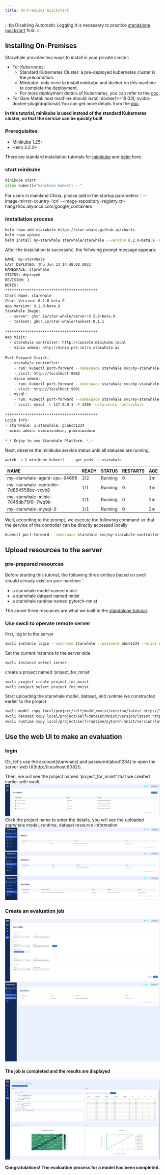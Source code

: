 ```yaml
---
title: On-Premises Quickstart
---
```


:::tip Disabling Automatic Logging
It is necessary to practice [standalone quickstart](./standalone.md) first.
:::

## Installing On-Premises

Starwhale provides two ways to install in your private cluster:

- For Kubernetes: 
  - Standard Kubernetes Cluster: a pre-deployed kubernetes cluster is the precondition.
  - Minikube: only need to install minikube and docker on this machine to complete the deployment.
  - For more deployment details of Kubernetes, you can refer to the [doc](../cloud/helm-charts.md).
- For Bare Metal: host machine should install docker(>=19.03), nvidia-docker-plugin(optional).You can get more details from the [doc](../cloud/ansible.md).

**In this tutorial, minikube is used instead of the standard Kubernetes cluster, so that the service can be quickly built**
### Prerequisites
- Minikube 1.25+
- Helm 3.2.0+

There are standard installation tutorials for [minikube]([https://](https://minikube.sigs.k8s.io/docs/start/)) and [helm](https://helm.sh/docs/intro/install/) here.

### start minikube
```bash
minikube start
alias kubectl="minikube kubectl --"
```
For users in mainland China, please add in the startup parameters：--image-mirror-country='cn' --image-repository=registry.cn-hangzhou.aliyuncs.com/google_containers

### Installation process    
```bash
helm repo add starwhale https://star-whale.github.io/charts
helm repo update
helm install my-starwhale starwhale/starwhale --version 0.2.0-beta.9 -n starwhale --create-namespace --set minikube.enabled=true
```
After the installation is successful, the following prompt message appears:
```bash
NAME: my-starwhale
LAST DEPLOYED: Thu Jun 23 14:48:02 2022
NAMESPACE: starwhale
STATUS: deployed
REVISION: 1
NOTES:
******************************************
Chart Name: starwhale
Chart Version: 0.2.0-beta.9
App Version: 0.2.0-beta.9
Starwhale Image:
  - server: ghcr.io/star-whale/server:0.2.0-beta.9
  - taskset: ghcr.io/star-whale/taskset:0.1.1

******************************************
Web Visit:
  - starwhale controller: http://console.minikube.local
  - minio admin: http://minio.pre.intra.starwhale.ai

Port Forward Visist:
  - starwhale controller:
    - run: kubectl port-forward --namespace starwhale svc/my-starwhale-controller 8082:8082
    - visit: http://localhost:8082
  - minio admin:
    - run: kubectl port-forward --namespace starwhale svc/my-starwhale-minio 9001:9001
    - visit: http://localhost:9001
  - mysql:
    - run: kubectl port-forward --namespace starwhale svc/my-starwhale-mysql 3306:3306
    - visit: mysql -h 127.0.0.1 -P 3306 -ustarwhale -pstarwhale

******************************************
Login Info:
- starwhale: u:starwhale, p:abcd1234
- minio admin: u:minioadmin, p:minioadmin

*_* Enjoy to use Starwhale Platform. *_*
```

Next, observe the minikube service status until all statuses are running.
```bash
watch -n 1 minikube kubectl  -- get pods -n starwhale
```

| NAME | READY | STATUS | RESTARTS | AGE |
|:-----|-------|--------|----------|-----|
|my-starwhale-agent-cpu-64699|2/2|Running|0|1m
|my-starwhale-controller-7d864558bc-vxvb8|1/1|Running|0|1m
|my-starwhale-minio-7d45db75f6-7wq9b|1/1|Running|0|2m
|my-starwhale-mysql-0|1/1|Running|0|2m

Well, according to the prompt, we execute the following command so that the service of the controller can be directly accessed locally
```bash
kubectl port-forward --namespace starwhale svc/my-starwhale-controller 8082:8082
```
## Upload resources to the server
### pre-prepared resources
Before starting this tutorial, the following three entities based on swcli should already exist on your machine：
- a starwhale model named mnist
- a starwhale dataset named mnist
- a starwhale runtime named pytorch-mnist

The above three resources are what we built in the [standalone tutorial](standalone.md).
### Use swcli to operate remote server
first, log in to the server
```bash
swcli instance login --username starwhale --password abcd1234 --alias server http://localhost:8082
```

Set the current instance to the server side
```bash
swcli instance select server
```

create a project named 'project_for_mnist'
```bash
swcli project create project_for_mnist
swcli project select project_for_mnist
```

Start uploading the starwhale model, dataset, and runtime we constructed earlier to the project.
```bash
swcli model copy local/project/self/model/mnist/version/latest http://localhost:8082/
swcli dataset copy local/project/self/dataset/mnist/version/latest http://localhost:8082/
swcli runtime copy local/project/self/runtime/pytorch-mnist/version/latest http://localhost:8082/
```
## Use the web UI to make an evaluation
### login
Ok, let's use the account(starwhale) and password(abcd1234) to open the server web UI(http://localhost:8082/). 

Then, we will see the project named 'project_for_mnist' that we created earlier with swcli.
![project list](../img/ui-list-project.jpg)
Click the project name to enter the details, you will see the uploaded starwhale model, runtime, dataset resource information.
![model list](../img/ui-list-model.jpg)
![dataset list](../img/ui-list-dataset.jpg)
![runtime list](../img/ui-list-runtime.jpg)
### Create an evaluation job
![Create job](../img/ui-create-job.jpg)
![Create Job Workflow](../img/create-job-workflow.gif)
#### The job is completed and the results are displayed
![Show Job Results](../img/ui-job-results.jpg)

**Congratulations! The evaluation process for a model has been completed.**
